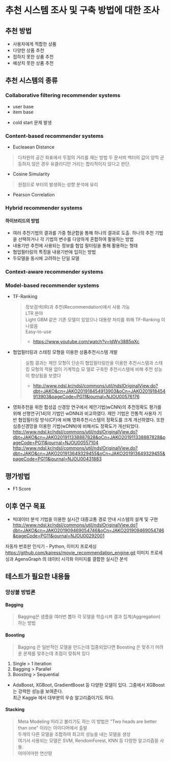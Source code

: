 # 추천 시스템 조사 및 구축 방법에 대한 조사
## 추천 방법
- 사용자에게 적합한 상품
- 다양한 상품 추천
- 접하지 못한 상품 추천
- 예상치 못한 상품 추천

## 추천 시스템의 종류
### Collaborative filtering recommender systems
- user base
- item base
* cold start 문제 발생
### Content-based recommender systems
- Eucleaean Distance
> 다차원의 공간 좌표에서 두점의 거리를 재는 방법
> 두 문서븨 백터의 값이 양적 균등하지 않은 경우 유클리디안 거리는 합리적이지 않다고 판단. 
- Cosine Simularity
> 원점으로 부터의 발생하는 성향 분석에 유리
- Pearson Correlation
### Hybrid recommender systems
#### 하이브리드의 방법
- 여러 추천기법의 결과를 가중 형균합을 통해 하나의 결과로 도출.
하나의 추천 기법을 선택하거나 각 기법의 변수를 다양하게 혼합하여 활용하는 방법
- 내용기반 추천에 사용되는 정보를 협업 필터링을 통해 활용하는 형태
- 협업필터링의 특징을 내용기반에 입히는 방법
- 두모델을 동시에 고려하는 단일 모델
### Context-aware recommender systems


### Model-based recommender systems
- TF-Ranking 
    > 정보검색(IR)과 추천(Recommendation)에서 사용 가능<br />
      LTR 분야<br />
      Light GBM 같은 기존 모델이 있었으나 대용량 처리를 위해 TF-Ranking 이 나왔음<br />
      Easy-to-use
    > + https://www.youtube.com/watch?v=ldWy3885qXc

- 협업필터링과 스태킹 모형을 이용한 상품추천시스템 개발
    > 실험 결과는 제안 모형이 단순히 협업필터링만을 이용한 추천시스템과 스태킹 모형의 적용 없이 기계학습 모 델로 구축한 추천시스템에 비해 추천 성능이 향상됨을 보였다
    > + http://www.ndsl.kr/ndsl/commons/util/ndslOriginalView.do?dbt=JAKO&cn=JAKO201918454913903&oCn=JAKO201918454913903&pageCode=PG11&journal=NJOU00576176

- 영화추천을 위한 합성곱 신경망
연구에서 제안기법(wCNN)의 추천정확도 평가를 위해 선행연구[14]의 기법인 wDNN과 비교하였다. 제안 기법은 전통적 사용자 기반 협업필터링 방식(CF)에 비해 영화추천시스템의 정확도를 크게 개선하였다. 또한 심층신경망을 이용한 기법(wDNN)에 비해서도 정확도가 개선되었다.
http://www.ndsl.kr/ndsl/commons/util/ndslOriginalView.do?dbt=JAKO&cn=JAKO201911338887828&oCn=JAKO201911338887828&pageCode=PG11&journal=NJOU00557104
http://www.ndsl.kr/ndsl/commons/util/ndslOriginalView.do?dbt=JAKO&cn=JAKO201913649329455&oCn=JAKO201913649329455&pageCode=PG11&journal=NJOU00431883


## 평가방법
- F1 Score

## 이후 연구 목표
- 빅데이터 분석 기법을 이용한 실시간 대중교통 경로 안내 시스템의 설계 및 구현<br />
http://www.ndsl.kr/ndsl/commons/util/ndslOriginalView.do?dbt=JAKO&cn=JAKO201909469054746&oCn=JAKO201909469054746&pageCode=PG11&journal=NJOU00292001

자동차 번호판 인식기 - Python, 이미지 프로세싱
https://github.com/kairess/movie_recommendation_engine.git
이미지 프로세싱과 AgensGraph 의 데이터 시각화 이미지를 결합한 실시간 분석

## 테스트가 필요한 내용들
### 앙상블 방법론
#### Bagging
> Bagging은 샘플을 여러번 뽑아 각 모델을 학습시켜 결과 집계(Aggregation) 하는 방법
#### Boosting
> Bagging 은 일반적인 모델을 만드는데 집중되었다면 Boosting 은 맞추기 어려운 문제를 맞추는데 초점이 맞춰져 있다
1. Single > 1 iteration
2. Bagging > Parallel
3. Boosting > Sequential
- AdaBoost, XGBoot, GradientBoost 등 다양한 모델이 있다. 그중에서 XGBoost는 강력한 성능을 보여준다.<br />
  최근 Kaggle 에서 대부분의 우승 알고리즘이기도 하다.
#### Stacking
> Meta Modeling 이라고 불리기도 하는 이 방법은 "Two heads are better than one" 이라는 아이디어에서 출발<br />
  두개의 다른 모델을 조합하여 최고의 성능을 내는 모델을 생성<br />
  여기서 사용되는 모델은 SVM, RendomForest, KNN 등 다양한 알고리즘을 사용.<br />
  어마어마한 연산량